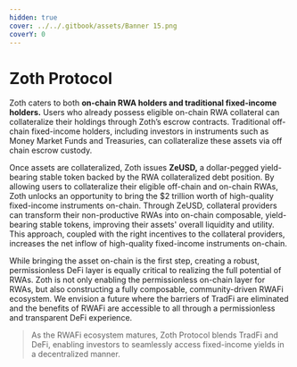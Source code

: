```yaml
---
hidden: true
cover: ../../.gitbook/assets/Banner 15.png
coverY: 0
---
```


# Zoth Protocol

Zoth caters to both **on-chain RWA holders and traditional fixed-income holders.** Users who already possess eligible on-chain RWA collateral can collateralize their holdings through Zoth’s escrow contracts. Traditional off-chain fixed-income holders, including investors in instruments such as Money Market Funds and Treasuries, can collateralize these assets via off chain escrow custody.

Once assets are collateralized, Zoth issues **ZeUSD,** a dollar-pegged yield-bearing stable token backed by the RWA collateralized debt position. By allowing users to collateralize their eligible off-chain and on-chain RWAs, Zoth unlocks an opportunity to bring the $2 trillion worth of high-quality fixed-income instruments on-chain. Through ZeUSD, collateral providers can transform their non-productive RWAs into on-chain composable, yield-bearing stable tokens, improving their assets' overall liquidity and utility. This approach, coupled with the right incentives to the collateral providers, increases the net inflow of high-quality fixed-income instruments on-chain.

While bringing the asset on-chain is the first step, creating a robust, permissionless DeFi layer is equally critical to realizing the full potential of RWAs. Zoth is not only enabling the permissionless on-chain layer for RWAs, but also constructing a fully composable, community-driven RWAFi ecosystem. We envision a future where the barriers of TradFi are eliminated and the benefits of RWAFi are accessible to all through a permissionless and transparent DeFi experience.

> As the RWAFi ecosystem matures, Zoth Protocol blends TradFi and DeFi, enabling investors to seamlessly access fixed-income yields in a decentralized manner.
